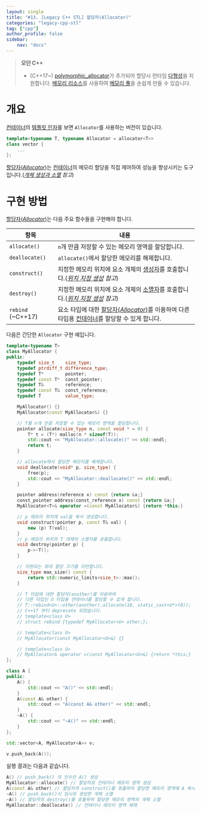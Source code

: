 ```yaml
---
layout: single
title: "#13. [Legacy C++ STL] 할당자(Allocator)"
categories: "legacy-cpp-stl"
tag: ["cpp"]
author_profile: false
sidebar: 
    nav: "docs"
---
```


> **모던 C++**
> * (C++17~) [polymorphic_allocator](https://tango1202.github.io/mordern-cpp-stl/mordern-cpp-stl-polymorphic_allocator/)가 추가되어 할당시 런타임 [다형성](https://tango1202.github.io/legacy-cpp-oop/legacy-cpp-oop-polymorphism/)을 지원합니다. [메모리 리소스](https://tango1202.github.io/mordern-cpp-stl/mordern-cpp-stl-polymorphic_allocator/#%EB%A9%94%EB%AA%A8%EB%A6%AC-%EB%A6%AC%EC%86%8C%EC%8A%A4)를 사용하여 [메모리 풀](https://tango1202.github.io/mordern-cpp-stl/mordern-cpp-stl-polymorphic_allocator/#%EB%A9%94%EB%AA%A8%EB%A6%AC-%ED%92%80)을 손쉽게 만들 수 있습니다.

# 개요

[컨테이너](https://tango1202.github.io/legacy-cpp-stl/legacy-cpp-stl-container/)의 [템플릿 인자](https://tango1202.github.io/legacy-cpp-stl/legacy-cpp-stl-template-parameter-argument/#%ED%85%9C%ED%94%8C%EB%A6%BF-%EC%9D%B8%EC%9E%90)를 보면 `Allocator`를 사용하는 버전이 있습니다.

```cpp
template<typename T, typename Allocator = allocator<T>>
class vector {
    ...
};
```

[할당자(*Allocator*)](https://tango1202.github.io/legacy-cpp-stl/legacy-cpp-stl-allocator/)는 [컨테이너](https://tango1202.github.io/legacy-cpp-stl/legacy-cpp-stl-container/)의 메모리 할당을 직접 제어하여 성능을 향상시키는 도구입니다.(*[개체 생성과 소멸](https://tango1202.github.io/legacy-cpp-oop/legacy-cpp-oop-new-delete/) 참고*)


# 구현 방법

[할당자(*Allocator*)](https://tango1202.github.io/legacy-cpp-stl/legacy-cpp-stl-allocator/)는 다음 주요 함수들을 구현해야 합니다.

|항목|내용|
|--|--|
|`allocate()`|`n`개 만큼 저장할 수 있는 메모리 영역을 할당합니다.|
|`deallocate()`|`allocate()`에서 할당한 메모리를 해제합니다.|
|`construct()`|지정한 메모리 위치에 요소 개체의 [생성자](https://tango1202.github.io/legacy-cpp-oop/legacy-cpp-oop-constructors/)를 호출합니다.(*[위치 지정 생성](https://tango1202.github.io/legacy-cpp-oop/legacy-cpp-oop-new-delete/#operator-newptr--placement-new%EC%9C%84%EC%B9%98-%EC%A7%80%EC%A0%95-%EC%83%9D%EC%84%B1) 참고*)|
|`destroy()`|지정한 메모리 위치에 요소 개체의 [소멸자](https://tango1202.github.io/legacy-cpp-oop/legacy-cpp-oop-destructors/)를 호출합니다.(*[위치 지정 생성](https://tango1202.github.io/legacy-cpp-oop/legacy-cpp-oop-new-delete/#operator-newptr--placement-new%EC%9C%84%EC%B9%98-%EC%A7%80%EC%A0%95-%EC%83%9D%EC%84%B1) 참고*)|
|`rebind` (~C++17)|요소 타입에 대한 [할당자(*Allocator*)](https://tango1202.github.io/legacy-cpp-stl/legacy-cpp-stl-allocator/)를 이용하여 다른 타입용 [컨테이너](https://tango1202.github.io/legacy-cpp-stl/legacy-cpp-stl-container/)를 할당할 수 있게 합니다.|

다음은 간단한 `Allocator` 구현 예입니다.

```cpp
template<typename T>
class MyAllocator {
public:
    typedef size_t    size_type;
    typedef ptrdiff_t difference_type;
    typedef T*        pointer;
    typedef const T*  const_pointer;
    typedef T&        reference;
    typedef const T&  const_reference;
    typedef T         value_type;

    MyAllocator() {}
    MyAllocator(const MyAllocator&) {}

    // T를 n개 만큼 저장할 수 있는 메모리 영역을 할당합니다.
    pointer allocate(size_type n, const void * = 0) {
        T* t = (T*) malloc(n * sizeof(T));
        std::cout << "MyAllocator::allocate()" << std::endl;
        return t;
    }

    // allocate에서 할당한 메모리를 해제합니다.
    void deallocate(void* p, size_type) {
        free(p);
        std::cout << "MyAllocator::deallocate()" << std::endl;
    }

    pointer address(reference x) const {return &x;}
    const_pointer address(const_reference x) const {return &x;}
    MyAllocator<T>& operator =(const MyAllocator&) {return *this;}

    // p 메모리 위치에 val을 복사 생성합니다. 
    void construct(pointer p, const T& val) { 
        new (p) T(val);
    }
    // p 메모리 위치의 T 개체의 소멸자를 호출합니다.
    void destroy(pointer p) {
        p->~T();
    }

    // 지원되는 최대 할당 크기를 리턴합니다.
    size_type max_size() const {
        return std::numeric_limits<size_t>::max();
    }

    // T 타입에 대한 할당자(another)를 이용하여
    // 다른 타입인 U 타입용 컨테이너를 할당할 수 있게 합니다.
    // T::rebind<U>::other(another).allocate(10, static_cast<U*>(0));
    // C++17 부터 deprecate 되었습니다.
    // template<class U>
    // struct rebind {typedef MyAllocator<U> other;};

    // template<class U>
    // MyAllocator(const MyAllocator<U>&) {}

    // template<class U>
    // MyAllocator& operator =(const MyAllocator<U>&) {return *this;}
};

class A {
public:
    A() {
        std::cout << "A()" << std::endl;
    }
    A(const A& other) {
        std::cout << "A(const A& other)" << std::endl;        
    }
    ~A() {
        std::cout << "~A()" << std::endl;     
    }
};

std::vector<A, MyAllocator<A>> v;

v.push_back(A()); 
```

실행 결과는 다음과 같습니다.

```cpp
A() // push_back() 의 인수인 A() 생성
MyAllocator::allocate() // 할당자로 컨테이너 메모리 영역 생성
A(const A& other) // 할당자의 construct()를 호출하여 할당한 메모리 영역에 A 복사 생성
~A() // push_back()시 임시로 생성한 개체 소멸
~A() // 할당자의 destroy()를 호출하여 할당한 메모리 영역의 개체 소멸
MyAllocator::deallocate() // 컨테이너 메모리 영역 해제
```

